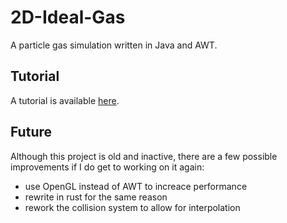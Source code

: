 # 2D-Ideal-Gas

A particle gas simulation written in Java and AWT.

## Tutorial

A tutorial is available
[here](https://github.com/korochun/2D-Ideal-Gas/blob/master/TUTORIAL.md).

## Future

Although this project is old and inactive, there are a few possible improvements
if I do get to working on it again:

- use OpenGL instead of AWT to increace performance
- rewrite in rust for the same reason
- rework the collision system to allow for interpolation

